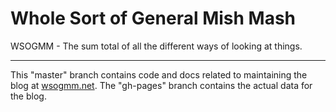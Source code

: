 Whole Sort of General Mish Mash
===============================

WSOGMM - The sum total of all the different ways of looking at things.

* * *

This "master" branch contains code and docs related to maintaining the blog at [wsogmm.net](http://wsogmm.net). The "gh-pages" branch contains the actual data for the blog.

